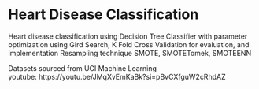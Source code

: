 <h1>Heart Disease Classification</h1>

<p>Heart disease classification using Decision Tree Classifier with parameter optimization using Gird Search,
  K Fold Cross Validation for evaluation, and implementation Resampling technique SMOTE, SMOTETomek, SMOTEENN
</p>
Datasets sourced from UCI Machine Learning<br>
youtube: https://youtu.be/JMqXvEmKaBk?si=pBvCXfguW2cRhdAZ 
